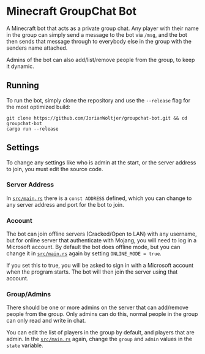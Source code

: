 # Minecraft GroupChat Bot

A Minecraft bot that acts as a private group chat. Any player with their name in the group can simply send a message to the bot via `/msg`, 
and the bot then sends that message through to everybody else in the group with the senders name attached. 

Admins of the bot can also add/list/remove people from the group, to keep it dynamic.

## Running

To run the bot, simply clone the repository and use the `--release` flag for the most optimized build:

```Shell
git clone https://github.com/JorianWoltjer/groupchat-bot.git && cd groupchat-bot
cargo run --release
```

## Settings

To change any settings like who is admin at the start, or the server address to join, you must edit the source code. 

### Server Address

In [`src/main.rs`](src/main.rs) there is a `const ADDRESS` defined, which you can change to any server address and port for the bot to join. 

### Account

The bot can join offline servers (Cracked/Open to LAN) with any username, but for online server that authenticate with Mojang, you will need to log in a Microsoft account. By default the bot does offline mode, but you can change it in [`src/main.rs`](src/main.rs) again by setting `ONLINE_MODE = true`. 

If you set this to true, you will be asked to sign in with a Microsoft account when the program starts. The bot will then join the server using that account. 

### Group/Admins

There should be one or more admins on the server that can add/remove people from the group. Only admins can do this, normal people in the group can only read and write in chat. 

You can edit the list of players in the group by default, and players that are admin. In the [`src/main.rs`](src/main.rs) again, change the `group` and `admin` values in the `state` variable. 
